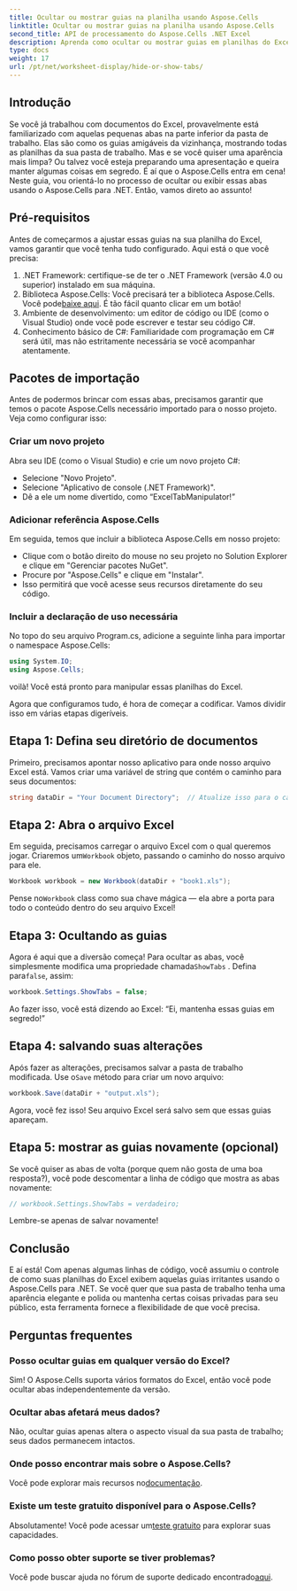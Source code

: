 ```yaml
---
title: Ocultar ou mostrar guias na planilha usando Aspose.Cells
linktitle: Ocultar ou mostrar guias na planilha usando Aspose.Cells
second_title: API de processamento do Aspose.Cells .NET Excel
description: Aprenda como ocultar ou mostrar guias em planilhas do Excel usando o Aspose.Cells para .NET neste tutorial abrangente e passo a passo.
type: docs
weight: 17
url: /pt/net/worksheet-display/hide-or-show-tabs/
---
```

## Introdução

Se você já trabalhou com documentos do Excel, provavelmente está familiarizado com aquelas pequenas abas na parte inferior da pasta de trabalho. Elas são como os guias amigáveis da vizinhança, mostrando todas as planilhas da sua pasta de trabalho. Mas e se você quiser uma aparência mais limpa? Ou talvez você esteja preparando uma apresentação e queira manter algumas coisas em segredo. É aí que o Aspose.Cells entra em cena! Neste guia, vou orientá-lo no processo de ocultar ou exibir essas abas usando o Aspose.Cells para .NET. Então, vamos direto ao assunto!

## Pré-requisitos

Antes de começarmos a ajustar essas guias na sua planilha do Excel, vamos garantir que você tenha tudo configurado. Aqui está o que você precisa:

1. .NET Framework: certifique-se de ter o .NET Framework (versão 4.0 ou superior) instalado em sua máquina.
2.  Biblioteca Aspose.Cells: Você precisará ter a biblioteca Aspose.Cells. Você pode[baixe aqui](https://releases.aspose.com/cells/net/). É tão fácil quanto clicar em um botão!
3. Ambiente de desenvolvimento: um editor de código ou IDE (como o Visual Studio) onde você pode escrever e testar seu código C#.
4. Conhecimento básico de C#: Familiaridade com programação em C# será útil, mas não estritamente necessária se você acompanhar atentamente.

## Pacotes de importação

Antes de podermos brincar com essas abas, precisamos garantir que temos o pacote Aspose.Cells necessário importado para o nosso projeto. Veja como configurar isso:

### Criar um novo projeto

Abra seu IDE (como o Visual Studio) e crie um novo projeto C#:

- Selecione "Novo Projeto".
- Selecione "Aplicativo de console (.NET Framework)". 
- Dê a ele um nome divertido, como “ExcelTabManipulator!”

### Adicionar referência Aspose.Cells

Em seguida, temos que incluir a biblioteca Aspose.Cells em nosso projeto:

- Clique com o botão direito do mouse no seu projeto no Solution Explorer e clique em "Gerenciar pacotes NuGet".
- Procure por "Aspose.Cells" e clique em "Instalar". 
- Isso permitirá que você acesse seus recursos diretamente do seu código.

### Incluir a declaração de uso necessária

No topo do seu arquivo Program.cs, adicione a seguinte linha para importar o namespace Aspose.Cells:

```csharp
using System.IO;
using Aspose.Cells;
```

voilà! Você está pronto para manipular essas planilhas do Excel.

Agora que configuramos tudo, é hora de começar a codificar. Vamos dividir isso em várias etapas digeríveis.

## Etapa 1: Defina seu diretório de documentos

Primeiro, precisamos apontar nosso aplicativo para onde nosso arquivo Excel está. Vamos criar uma variável de string que contém o caminho para seus documentos:

```csharp
string dataDir = "Your Document Directory";  // Atualize isso para o caminho do seu diretório
```

## Etapa 2: Abra o arquivo Excel

 Em seguida, precisamos carregar o arquivo Excel com o qual queremos jogar. Criaremos um`Workbook` objeto, passando o caminho do nosso arquivo para ele.

```csharp
Workbook workbook = new Workbook(dataDir + "book1.xls");
```

 Pense no`Workbook` class como sua chave mágica — ela abre a porta para todo o conteúdo dentro do seu arquivo Excel!

## Etapa 3: Ocultando as guias

 Agora é aqui que a diversão começa! Para ocultar as abas, você simplesmente modifica uma propriedade chamada`ShowTabs` . Defina para`false`, assim:

```csharp
workbook.Settings.ShowTabs = false;
```

Ao fazer isso, você está dizendo ao Excel: “Ei, mantenha essas guias em segredo!”

## Etapa 4: salvando suas alterações

 Após fazer as alterações, precisamos salvar a pasta de trabalho modificada. Use o`Save` método para criar um novo arquivo:

```csharp
workbook.Save(dataDir + "output.xls");
```

Agora, você fez isso! Seu arquivo Excel será salvo sem que essas guias apareçam.

## Etapa 5: mostrar as guias novamente (opcional)

Se você quiser as abas de volta (porque quem não gosta de uma boa resposta?), você pode descomentar a linha de código que mostra as abas novamente:

```csharp
// workbook.Settings.ShowTabs = verdadeiro;
```

Lembre-se apenas de salvar novamente!

## Conclusão

E aí está! Com apenas algumas linhas de código, você assumiu o controle de como suas planilhas do Excel exibem aquelas guias irritantes usando o Aspose.Cells para .NET. Se você quer que sua pasta de trabalho tenha uma aparência elegante e polida ou mantenha certas coisas privadas para seu público, esta ferramenta fornece a flexibilidade de que você precisa. 

## Perguntas frequentes

### Posso ocultar guias em qualquer versão do Excel?
Sim! O Aspose.Cells suporta vários formatos do Excel, então você pode ocultar abas independentemente da versão.

### Ocultar abas afetará meus dados?
Não, ocultar guias apenas altera o aspecto visual da sua pasta de trabalho; seus dados permanecem intactos.

### Onde posso encontrar mais sobre o Aspose.Cells?
Você pode explorar mais recursos no[documentação](https://reference.aspose.com/cells/net/).

### Existe um teste gratuito disponível para o Aspose.Cells?
 Absolutamente! Você pode acessar um[teste gratuito](https://releases.aspose.com/) para explorar suas capacidades.

### Como posso obter suporte se tiver problemas?
 Você pode buscar ajuda no fórum de suporte dedicado encontrado[aqui](https://forum.aspose.com/c/cells/9).
